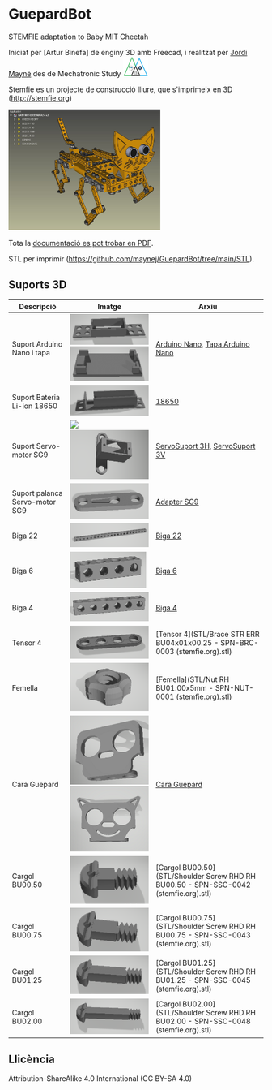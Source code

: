 # GuepardBot
STEMFIE adaptation to Baby MIT Cheetah 

Iniciat per [Artur Binefa] de enginy 3D amb Freecad, i realitzat per [Jordi Mayné](https://github.com/maynej) des de Mechatronic Study <img src="Imatges/Logo3senseFons.png" width="50" />

Stemfie es un projecte de construcció lliure, que s'imprimeix en 3D (http://stemfie.org) 

<img src="Imatges/GuepardBotArtur2.jpg" width="300" />

Tota la [documentació es pot trobar en PDF](https://github.com/maynej/GuepardBot/tree/main/DOC).

STL per imprimir (https://github.com/maynej/GuepardBot/tree/main/STL).

## Suports 3D
  
Descripció         | Imatge          | Arxiu         
------------- | ------------- | ------------- 
Suport Arduino Nano i tapa |![](Imatges/GUEPARDBOT1.png) ![](Imatges/GUEPARDBOT2.png) | [Arduino Nano](STL/ArduinoNanoStemfie.stl), [Tapa Arduino Nano](STL/TapaArduinoNanoStemfie.stl)
Suport Bateria Li-ion 18650|![](Imatges/GUEPARDBOT3.png) | [18650](STL/18650Holder2Stemfie.stl)
Suport Servo-motor SG9|![](Imatges/Servo1.png) ![](Imatges/Servo2.png) | [ServoSuport 3H](STL/ServoSuport4migStemfie.stl), [ServoSuport 3V](STL/ServoSuport3VStemfie.stl)
Suport palanca Servo-motor SG9|![](Imatges/Servo3.png) |[Adapter SG9](STL/Servo9GAdapter_Stemfie.stl)
Biga 22 |![](Imatges/GUEPARDBOT4.png) | [Biga 22](STL/Beam22.stl)
Biga 6 |![](Imatges/GUEPARDBOT5.png) | [Biga 6](STL/Beam1x1x6.stl)
Biga 4 |![](Imatges/GUEPARDBOT6.png) | [Biga 4](STL/Beam1x1x4.stl)
Tensor 4 |![](Imatges/GUEPARDBOT7.png) | [Tensor 4](STL/Brace STR ERR BU04x01x00.25 - SPN-BRC-0003 (stemfie.org).stl)
Femella |![](Imatges/GUEPARDBOT8.png) | [Femella](STL/Nut RH BU01.00x5mm - SPN-NUT-0001 (stemfie.org).stl)
Cara Guepard |![](Imatges/GUEPARDBOT9.png) ![](Imatges/GUEPARDBOT10.png) | [Cara Guepard](STL/SensorAsimetric3H_STEMFIE.stl)
Cargol BU00.50 |![](Imatges/BU00.50.png) | [Cargol BU00.50](STL/Shoulder Screw RHD RH BU00.50 - SPN-SSC-0042 (stemfie.org).stl)
Cargol BU00.75 |![](Imatges/BU00.75.png) | [Cargol BU00.75](STL/Shoulder Screw RHD RH BU00.75 - SPN-SSC-0043 (stemfie.org).stl)
Cargol BU01.25 |![](Imatges/BU01.25.png) | [Cargol BU01.25](STL/Shoulder Screw RHD RH BU01.25 - SPN-SSC-0045 (stemfie.org).stl)
Cargol BU02.00 |![](Imatges/BU02.00.png) | [Cargol BU02.00](STL/Shoulder Screw RHD RH BU02.00 - SPN-SSC-0048 (stemfie.org).stl)

## Llicència

Attribution-ShareAlike 4.0 International (CC BY-SA 4.0)
